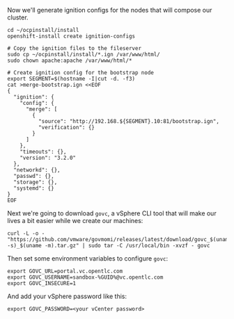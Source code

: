 Now we'll generate ignition configs for the nodes that will compose our cluster.

```execute
cd ~/ocpinstall/install
openshift-install create ignition-configs

# Copy the ignition files to the fileserver
sudo cp ~/ocpinstall/install/*.ign /var/www/html/
sudo chown apache:apache /var/www/html/*

# Create ignition config for the bootstrap node
export SEGMENT=$(hostname -I|cut -d. -f3)
cat >merge-bootstrap.ign <<EOF
{
  "ignition": {
    "config": {
      "merge": [
        {
          "source": "http://192.168.${SEGMENT}.10:81/bootstrap.ign",
          "verification": {}
        }
      ]
    },
    "timeouts": {},
    "version": "3.2.0"
  },
  "networkd": {},
  "passwd": {},
  "storage": {},
  "systemd": {}
}
EOF
```

Next we're going to download `govc`, a vSphere CLI tool that will make our lives a bit easier while we create our machines:
```execute
curl -L -o - "https://github.com/vmware/govmomi/releases/latest/download/govc_$(uname -s)_$(uname -m).tar.gz" | sudo tar -C /usr/local/bin -xvzf - govc
```
Then set some environment variables to configure `govc`:
```execute
export GOVC_URL=portal.vc.opentlc.com
export GOVC_USERNAME=sandbox-%GUID%@vc.opentlc.com
export GOVC_INSECURE=1
```
And add your vSphere password like this:
```
export GOVC_PASSWORD=<your vCenter password>
```
